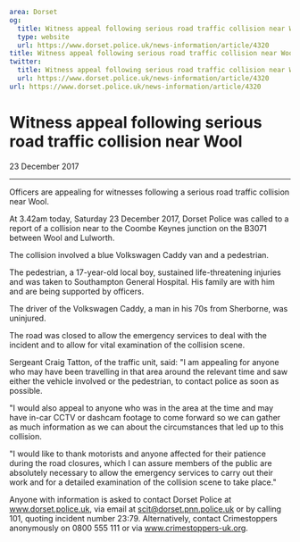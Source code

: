 ```yaml
area: Dorset
og:
  title: Witness appeal following serious road traffic collision near Wool
  type: website
  url: https://www.dorset.police.uk/news-information/article/4320
title: Witness appeal following serious road traffic collision near Wool |
twitter:
  title: Witness appeal following serious road traffic collision near Wool
  url: https://www.dorset.police.uk/news-information/article/4320
url: https://www.dorset.police.uk/news-information/article/4320
```

# Witness appeal following serious road traffic collision near Wool

23 December 2017

* * *

Officers are appealing for witnesses following a serious road traffic collision near Wool.

At 3.42am today, Saturday 23 December 2017, Dorset Police was called to a report of a collision near to the Coombe Keynes junction on the B3071 between Wool and Lulworth.

The collision involved a blue Volkswagen Caddy van and a pedestrian.

The pedestrian, a 17-year-old local boy, sustained life-threatening injuries and was taken to Southampton General Hospital. His family are with him and are being supported by officers.

The driver of the Volkswagen Caddy, a man in his 70s from Sherborne, was uninjured.

The road was closed to allow the emergency services to deal with the incident and to allow for vital examination of the collision scene.

Sergeant Craig Tatton, of the traffic unit, said: "I am appealing for anyone who may have been travelling in that area around the relevant time and saw either the vehicle involved or the pedestrian, to contact police as soon as possible.

"I would also appeal to anyone who was in the area at the time and may have in-car CCTV or dashcam footage to come forward so we can gather as much information as we can about the circumstances that led up to this collision.

"I would like to thank motorists and anyone affected for their patience during the road closures, which I can assure members of the public are absolutely necessary to allow the emergency services to carry out their work and for a detailed examination of the collision scene to take place."

Anyone with information is asked to contact Dorset Police at www.dorset.police.uk, via email at scit@dorset.pnn.police.uk or by calling 101, quoting incident number 23:79. Alternatively, contact Crimestoppers anonymously on 0800 555 111 or via www.crimestoppers-uk.org.
